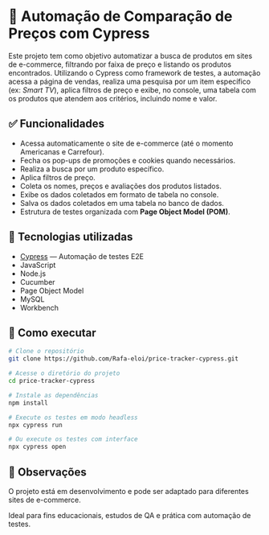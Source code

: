 # 🛒 Automação de Comparação de Preços com Cypress

Este projeto tem como objetivo automatizar a busca de produtos em sites de e-commerce, filtrando por faixa de preço e listando os produtos encontrados. Utilizando o Cypress como framework de testes, a automação acessa a página de vendas, realiza uma pesquisa por um item específico (ex: *Smart TV*), aplica filtros de preço e exibe, no console, uma tabela com os produtos que atendem aos critérios, incluindo nome e valor.

## ✅ Funcionalidades

- Acessa automaticamente o site de e-commerce (até o momento Americanas e Carrefour).
- Fecha os pop-ups de promoções e cookies quando necessários.
- Realiza a busca por um produto específico.
- Aplica filtros de preço.
- Coleta os nomes, preços e avaliações dos produtos listados.
- Exibe os dados coletados em formato de tabela no console.
- Salva os dados coletados em uma tabela no banco de dados.
- Estrutura de testes organizada com **Page Object Model (POM)**.

## 🧰 Tecnologias utilizadas

- [Cypress](https://www.cypress.io/) — Automação de testes E2E
- JavaScript
- Node.js
- Cucumber
- Page Object Model
- MySQL
- Workbench

## 🚀 Como executar

```bash
# Clone o repositório
git clone https://github.com/Rafa-eloi/price-tracker-cypress.git

# Acesse o diretório do projeto
cd price-tracker-cypress

# Instale as dependências
npm install

# Execute os testes em modo headless
npx cypress run

# Ou execute os testes com interface
npx cypress open
```

## 📌 Observações
O projeto está em desenvolvimento e pode ser adaptado para diferentes sites de e-commerce.

Ideal para fins educacionais, estudos de QA e prática com automação de testes.
